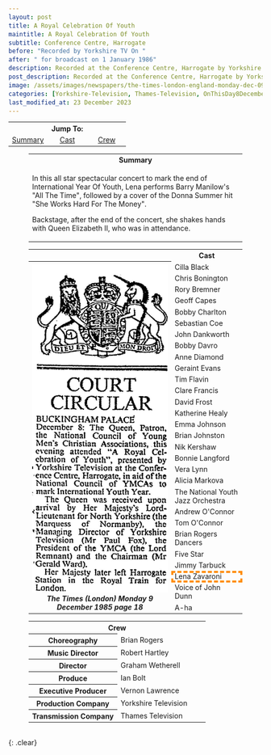 ```yaml
---
layout: post
title: A Royal Celebration Of Youth
maintitle: A Royal Celebration Of Youth
subtitle: Conference Centre, Harrogate
before: "Recorded by Yorkshire TV On "
after: " for broadcast on 1 January 1986"
description: Recorded at the Conference Centre, Harrogate by Yorkshire Television for broadcast on 1 January 1986. In this all star spectacular concert to mark the end of International Year Of Youth, Lena performs Barry Manilow's All The Time, followed by a cover of the Donna Summer hit She Works Hard For The Money. Backstage, after the end of the concert, she shakes hands with Queen Elizabeth II, who was in attendance.
post_description: Recorded at the Conference Centre, Harrogate by Yorkshire Television for broadcast on 1 January 1986.
image: /assets/images/newspapers/the-times-london-england-monday-dec-09-1985-pg-18-issue-62316.jpg
categories: [Yorkshire-Television, Thames-Television, OnThisDay8December, OnThisDay8December, OnThisDay1January]
last_modified_at: 23 December 2023
---
```


<table>
<tr align="center">
<th colspan="3">Jump To:</th>
</tr>
<tr align="center">
<td style="width:33%;"><a href="#summary">Summary</a></td>
<td style="width:34%;"><a href="#cast">Cast</a></td>
<td style="width:33%;"><a href="#crew">Crew</a></td>
</tr>
</table>

<figure class="fig3">
<table>
<tr id="summary"><th>Summary</th></tr>
<tr><td><p>In this all star spectacular concert to mark the end of International Year Of Youth, Lena performs Barry Manilow's "All The Time", followed by a cover of the Donna Summer hit "She Works Hard For The Money".</p><p>Backstage, after the end of the concert, she shakes hands with Queen Elizabeth II, who was in attendance.</p></td></tr>
</table>
</figure>

<figure class="fig3">
<table>
<tr id="cast"><th></th><th>Cast</th></tr>
<tr><th rowspan="30" class="top" style="width:50%;"><a href="/assets/images/newspapers/the-times-london-england-monday-dec-09-1985-pg-18-issue-62316.jpg"><img src="/assets/images/newspapers/the-times-london-england-monday-dec-09-1985-pg-18-issue-62316.jpg" class="full-width zoom-in" /></a><cite>The Times (London) Monday 9 December 1985 page 18</cite></th></tr>
<tr><td style="width:25%;">Cilla Black</td></tr>
<tr><td>Chris Bonington</td></tr>
<tr><td>Rory Bremner</td></tr>
<tr><td>Geoff Capes</td></tr>
<tr><td>Bobby Charlton</td></tr>
<tr><td>Sebastian Coe</td></tr>
<tr><td>John Dankworth</td></tr>
<tr><td>Bobby Davro</td></tr>
<tr><td>Anne Diamond</td></tr>
<tr><td>Geraint Evans</td></tr>
<tr><td>Tim Flavin</td></tr>
<tr><td>Clare Francis</td></tr>
<tr><td>David Frost</td></tr>
<tr><td>Katherine Healy</td></tr>
<tr><td>Emma Johnson</td></tr>
<tr><td>Brian Johnston</td></tr>
<tr><td>Nik Kershaw</td></tr>
<tr><td>Bonnie Langford</td></tr>
<tr><td>Vera Lynn</td></tr>
<tr><td>Alicia Markova</td></tr>
<tr><td>The National Youth Jazz Orchestra</td></tr>
<tr><td>Andrew O'Connor</td></tr>
<tr><td>Tom O'Connor</td></tr>
<tr><td>Brian Rogers Dancers</td></tr>
<tr><td>Five Star</td></tr>
<tr><td>Jimmy Tarbuck</td></tr>
<tr id="lz"><td style="outline: 4px dashed darkorange; outline-offset: -4px;">Lena Zavaroni</td></tr>
<tr><td>Voice of John Dunn</td></tr>
<tr><td>A-ha</td></tr>
</table>
</figure>

<figure class="fig3">
<table>
<tr id="crew"><th colspan="2">Crew</th></tr>
<tr><th style="width:50%;">Choreography</th><td style="width:50%;">Brian Rogers</td></tr>
<tr><th>Music Director</th><td>Robert Hartley</td></tr>
<tr><th>Director</th><td>Graham Wetherell</td></tr>
<tr><th>Produce</th><td>Ian Bolt</td></tr>
<tr><th>Executive Producer</th><td>Vernon Lawrence</td></tr>
<tr><th>Production Company</th><td>Yorkshire Television</td></tr>
<tr><th>Transmission Company</th><td>Thames Television</td></tr>
</table>
</figure>

<br />{: .clear}

